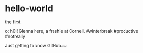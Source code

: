 # hello-world
the first

o: h0I! Glenna here, a freshie at Cornell.
#winterbreak #productive #notreally

Just getting to know GitHub~~

